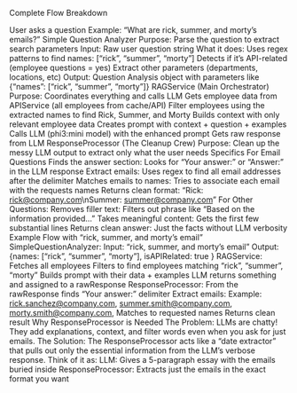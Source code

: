 Complete Flow Breakdown

User asks a question
Example: “What are rick, summer, and morty’s emails?”
Simple Question Analyzer
Purpose: Parse the question to extract search parameters
Input: Raw user question string
What it does:
Uses regex patterns to find names: [“rick”, “summer”, “morty”]
Detects if it’s API-related (employee questions = yes)
Extract other parameters (departments, locations, etc)
Output: Question Analysis object with parameters like
{“names”: [“rick”, “summer”, “morty”]}
RAGService (Main Orchestrator)
Purpose: Coordinates everything and calls LLM
Gets employee data from APIService (all employees from cache/API)
Filter employees using the extracted names to find Rick, Summer, and Morty
Builds context with only relevant employee data
Creates prompt with context + question + examples
Calls LLM (phi3:mini model) with the enhanced prompt
Gets raw response from LLM
ResponseProcessor (The Cleanup Crew)
Purpose: Clean up the messy LLM output to extract only what the user needs
Specifics
For Email Questions
Finds the answer section: Looks for “Your answer:” or “Answer:” in the LLM response
Extract emails: Uses regex to find all email addresses after the delimiter
Matches emails to names: Tries to associate each email with the requests names
Returns clean format: “Rick: rick@company.com\nSummer: summer@company.com”
For Other Questions:
Removes filler text: Filters out phrase like “Based on the information provided…”
Takes meaningful content: Gets the first few substantial lines
Returns clean answer: Just the facts without LLM verbosity
Example Flow with “rick, summer, and morty’s email”
SimpleQuestionAnalyzer:
Input: “rick, summer, and morty’s email”
Output: {names: [“rick”, “summer”, “morty”], isAPIRelated: true }
RAGService:
Fetches all employees
Filters to find employees matching “rick”, “summer”, “morty”
Builds prompt with their data + examples
LLM returns something and assigned to a rawResponse
ResponseProcessor:
From the rawResponse finds “Your answer:” delimiter
Extract emails:
Example: rick.sanchez@company.com, summer.smith@company.com, morty.smith@company.com,
Matches to requested names
Returns clean result
Why ResponseProcessor is Needed
The Problem: LLMs are chatty! They add explanations, context, and filter words even when you ask for just emails.
The Solution: The ResponseProcessor acts like a “date extractor” that pulls out only the essential information from the LLM’s verbose response.
Think of it as:
LLM: Gives a 5-paragraph essay with the emails buried inside
ResponseProcessor: Extracts just the emails in the exact format you want

